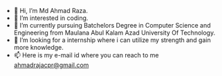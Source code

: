 - 👋 Hi, I’m Md Ahmad Raza.
- 👀 I’m interested in coding.
- 🌱 I’m currently pursuing Batchelors Degree in Computer Science and Engineering from  Maulana Abul Kalam Azad University Of Technology. 
- 👀 I’m looking for a internship where i can utilize my strength and gain more knowledge.
- 📫 Here is my e-mail id where you can reach to me ahmadrajacpr@gmail.com

<!---
AhmadRaza029/AhmadRaza029 is a ✨ special ✨ repository because its `README.md` (this file) appears on your GitHub profile.
You can click the Preview link to take a look at your changes.
--->
